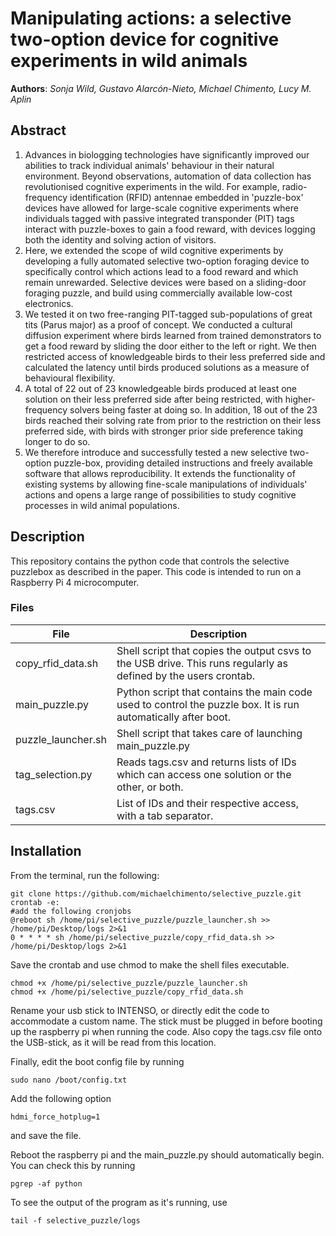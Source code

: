 # Manipulating actions: a selective two-option device for cognitive experiments in wild animals
**Authors**: *Sonja Wild, Gustavo Alarcón-Nieto, Michael Chimento, Lucy M. Aplin*

## Abstract
1. Advances in biologging technologies have significantly improved our abilities to track individual animals' behaviour in their natural environment. Beyond observations, automation of data collection has revolutionised cognitive experiments in the wild. For example, radio-frequency identification (RFID) antennae embedded in 'puzzle-box' devices have allowed for large-scale cognitive experiments where individuals tagged with passive integrated transponder (PIT) tags interact with puzzle-boxes to gain a food reward, with devices logging both the identity and solving action of visitors.  
2. Here, we extended the scope of wild cognitive experiments by developing a fully automated selective two-option foraging device to specifically control which actions lead to a food reward and which remain unrewarded. Selective devices were based on a sliding-door foraging puzzle, and build using commercially available low-cost electronics.
3. We tested it on two free-ranging PIT-tagged sub-populations of great tits (Parus major) as a proof of concept. We conducted a cultural diffusion experiment where birds learned from trained demonstrators to get a food reward by sliding the door either to the left or right. We then restricted access of knowledgeable birds to their less preferred side and calculated the latency until birds produced solutions as a measure of behavioural flexibility.   
4. A total of 22 out of 23 knowledgeable birds produced at least one solution on their less preferred side after being restricted, with higher-frequency solvers being faster at doing so. In addition, 18 out of the 23 birds reached their solving rate from prior to the restriction on their less preferred side, with birds with stronger prior side preference taking longer to do so. 
5. We therefore introduce and successfully tested a new selective two-option puzzle-box, providing detailed instructions and freely available software that allows reproducibility. It extends the functionality of existing systems by allowing fine-scale manipulations of individuals' actions and opens a large range of possibilities to study cognitive processes in wild animal populations.

## Description
This repository contains the python code that controls the selective puzzlebox as described in the paper. This code is intended to run on a Raspberry Pi 4 microcomputer.

### Files
| File      | Description |
| --- | --- |
| copy_rfid_data.sh | Shell script that copies the output csvs to the USB drive. This runs regularly as defined by the users crontab. |
| main_puzzle.py | Python script that contains the main code used to control the puzzle box. It is run automatically after boot. |
| puzzle_launcher.sh | Shell script that takes care of launching main_puzzle.py |
| tag_selection.py | Reads tags.csv and returns lists of IDs which can access one solution or the other, or both. |
| tags.csv | List of IDs and their respective access, with a tab separator. |

## Installation
From the terminal, run the following:
```
git clone https://github.com/michaelchimento/selective_puzzle.git
crontab -e:
#add the following cronjobs
@reboot sh /home/pi/selective_puzzle/puzzle_launcher.sh >> /home/pi/Desktop/logs 2>&1
0 * * * * sh /home/pi/selective_puzzle/copy_rfid_data.sh >> /home/pi/Desktop/logs 2>&1
```
Save the crontab and use chmod to make the shell files executable.
```
chmod +x /home/pi/selective_puzzle/puzzle_launcher.sh
chmod +x /home/pi/selective_puzzle/copy_rfid_data.sh
```
Rename your usb stick to INTENSO, or directly edit the code to accommodate a custom name. The stick must be plugged in before booting up the raspberry pi when running the code. Also copy the tags.csv file onto the USB-stick, as it will be read from this location.

Finally, edit the boot config file by running
```
sudo nano /boot/config.txt
```
Add the following option
```
hdmi_force_hotplug=1
```
and save the file.

Reboot the raspberry pi and the main_puzzle.py should automatically begin. You can check this by running
```
pgrep -af python
```
To see the output of the program as it's running, use
```
tail -f selective_puzzle/logs
```

